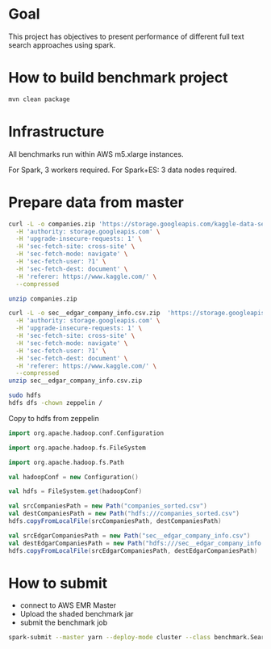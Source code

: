 # Goal
This project has objectives to present performance of different
full text search approaches using spark.

# How to build benchmark project
```bash
mvn clean package
```

# Infrastructure
All benchmarks run within AWS m5.xlarge instances.

For Spark, 3 workers required.
For Spark+ES: 3 data nodes required.

# Prepare data from master
```sh
curl -L -o companies.zip 'https://storage.googleapis.com/kaggle-data-sets/189687%2F423331%2Fcompressed%2Fcompanies_sorted.csv.zip?GoogleAccessId=XXX' \
  -H 'authority: storage.googleapis.com' \
  -H 'upgrade-insecure-requests: 1' \
  -H 'sec-fetch-site: cross-site' \
  -H 'sec-fetch-mode: navigate' \
  -H 'sec-fetch-user: ?1' \
  -H 'sec-fetch-dest: document' \
  -H 'referer: https://www.kaggle.com/' \
  --compressed

unzip companies.zip

curl -L -o sec__edgar_company_info.csv.zip  'https://storage.googleapis.com/kaggle-data-sets/1538%2F913323%2Fcompressed%2Fsec__edgar_company_info.csv.zip?GoogleAccessId=XXXX' \
  -H 'authority: storage.googleapis.com' \
  -H 'upgrade-insecure-requests: 1' \
  -H 'sec-fetch-site: cross-site' \
  -H 'sec-fetch-mode: navigate' \
  -H 'sec-fetch-user: ?1' \
  -H 'sec-fetch-dest: document' \
  -H 'referer: https://www.kaggle.com/' \
  --compressed
unzip sec__edgar_company_info.csv.zip

sudo hdfs
hdfs dfs -chown zeppelin /
```

Copy to hdfs from zeppelin
```scala
import org.apache.hadoop.conf.Configuration

import org.apache.hadoop.fs.FileSystem

import org.apache.hadoop.fs.Path

val hadoopConf = new Configuration()

val hdfs = FileSystem.get(hadoopConf)

val srcCompaniesPath = new Path("companies_sorted.csv")
val destCompaniesPath = new Path("hdfs:///companies_sorted.csv")
hdfs.copyFromLocalFile(srcCompaniesPath, destCompaniesPath)

val srcEdgarCompaniesPath = new Path("sec__edgar_company_info.csv")
val destEdgarCompaniesPath = new Path("hdfs:///sec__edgar_company_info.csv")
hdfs.copyFromLocalFile(srcEdgarCompaniesPath, destEdgarCompaniesPath)
```

# How to submit

 * connect to AWS EMR Master
 * Upload the shaded benchmark jar
 * submit the benchmark job
 
````sh
spark-submit --master yarn --deploy-mode cluster --class benchmark.SearchRDDBenchmark /tmp/benchmark/target/spark-search-benchmark-0.1.5-SNAPSHOT.jar
````


